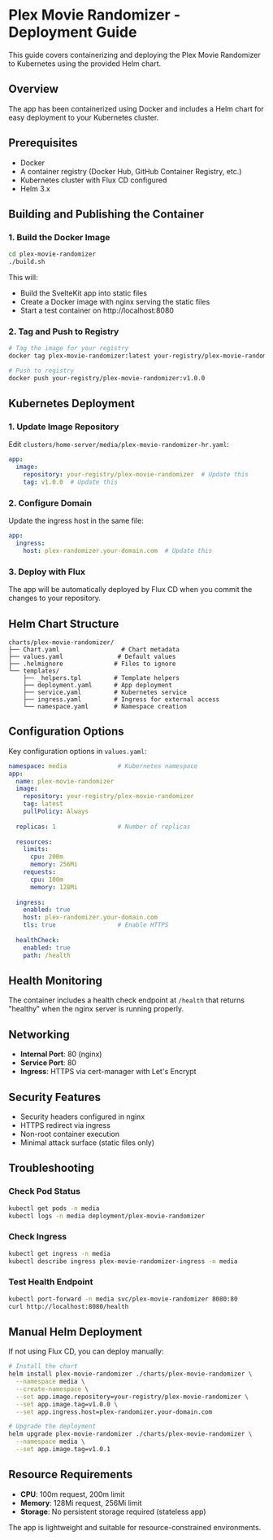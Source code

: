 # Plex Movie Randomizer - Deployment Guide

This guide covers containerizing and deploying the Plex Movie Randomizer to Kubernetes using the provided Helm chart.

## Overview

The app has been containerized using Docker and includes a Helm chart for easy deployment to your Kubernetes cluster.

## Prerequisites

- Docker
- A container registry (Docker Hub, GitHub Container Registry, etc.)
- Kubernetes cluster with Flux CD configured
- Helm 3.x

## Building and Publishing the Container

### 1. Build the Docker Image

```bash
cd plex-movie-randomizer
./build.sh
```

This will:
- Build the SvelteKit app into static files
- Create a Docker image with nginx serving the static files
- Start a test container on http://localhost:8080

### 2. Tag and Push to Registry

```bash
# Tag the image for your registry
docker tag plex-movie-randomizer:latest your-registry/plex-movie-randomizer:v1.0.0

# Push to registry
docker push your-registry/plex-movie-randomizer:v1.0.0
```

## Kubernetes Deployment

### 1. Update Image Repository

Edit `clusters/home-server/media/plex-movie-randomizer-hr.yaml`:

```yaml
app:
  image:
    repository: your-registry/plex-movie-randomizer  # Update this
    tag: v1.0.0  # Update this
```

### 2. Configure Domain

Update the ingress host in the same file:

```yaml
app:
  ingress:
    host: plex-randomizer.your-domain.com  # Update this
```

### 3. Deploy with Flux

The app will be automatically deployed by Flux CD when you commit the changes to your repository.

## Helm Chart Structure

```
charts/plex-movie-randomizer/
├── Chart.yaml                 # Chart metadata
├── values.yaml               # Default values
├── .helmignore              # Files to ignore
└── templates/
    ├── _helpers.tpl         # Template helpers
    ├── deployment.yaml      # App deployment
    ├── service.yaml         # Kubernetes service
    ├── ingress.yaml         # Ingress for external access
    └── namespace.yaml       # Namespace creation
```

## Configuration Options

Key configuration options in `values.yaml`:

```yaml
namespace: media              # Kubernetes namespace
app:
  name: plex-movie-randomizer
  image:
    repository: your-registry/plex-movie-randomizer
    tag: latest
    pullPolicy: Always
  
  replicas: 1                 # Number of replicas
  
  resources:
    limits:
      cpu: 200m
      memory: 256Mi
    requests:
      cpu: 100m
      memory: 128Mi
  
  ingress:
    enabled: true
    host: plex-randomizer.your-domain.com
    tls: true                 # Enable HTTPS
  
  healthCheck:
    enabled: true
    path: /health
```

## Health Monitoring

The container includes a health check endpoint at `/health` that returns "healthy" when the nginx server is running properly.

## Networking

- **Internal Port**: 80 (nginx)
- **Service Port**: 80
- **Ingress**: HTTPS via cert-manager with Let's Encrypt

## Security Features

- Security headers configured in nginx
- HTTPS redirect via ingress
- Non-root container execution
- Minimal attack surface (static files only)

## Troubleshooting

### Check Pod Status
```bash
kubectl get pods -n media
kubectl logs -n media deployment/plex-movie-randomizer
```

### Check Ingress
```bash
kubectl get ingress -n media
kubectl describe ingress plex-movie-randomizer-ingress -n media
```

### Test Health Endpoint
```bash
kubectl port-forward -n media svc/plex-movie-randomizer 8080:80
curl http://localhost:8080/health
```

## Manual Helm Deployment

If not using Flux CD, you can deploy manually:

```bash
# Install the chart
helm install plex-movie-randomizer ./charts/plex-movie-randomizer \
  --namespace media \
  --create-namespace \
  --set app.image.repository=your-registry/plex-movie-randomizer \
  --set app.image.tag=v1.0.0 \
  --set app.ingress.host=plex-randomizer.your-domain.com

# Upgrade the deployment
helm upgrade plex-movie-randomizer ./charts/plex-movie-randomizer \
  --namespace media \
  --set app.image.tag=v1.0.1
```

## Resource Requirements

- **CPU**: 100m request, 200m limit
- **Memory**: 128Mi request, 256Mi limit
- **Storage**: No persistent storage required (stateless app)

The app is lightweight and suitable for resource-constrained environments. 